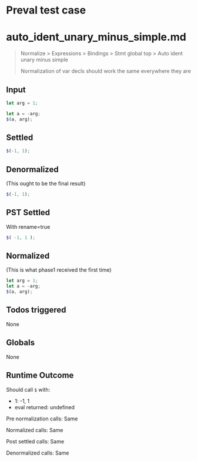 # Preval test case

# auto_ident_unary_minus_simple.md

> Normalize > Expressions > Bindings > Stmt global top > Auto ident unary minus simple
>
> Normalization of var decls should work the same everywhere they are

## Input

`````js filename=intro
let arg = 1;

let a = -arg;
$(a, arg);
`````


## Settled


`````js filename=intro
$(-1, 1);
`````


## Denormalized
(This ought to be the final result)

`````js filename=intro
$(-1, 1);
`````


## PST Settled
With rename=true

`````js filename=intro
$( -1, 1 );
`````


## Normalized
(This is what phase1 received the first time)

`````js filename=intro
let arg = 1;
let a = -arg;
$(a, arg);
`````


## Todos triggered


None


## Globals


None


## Runtime Outcome


Should call `$` with:
 - 1: -1, 1
 - eval returned: undefined

Pre normalization calls: Same

Normalized calls: Same

Post settled calls: Same

Denormalized calls: Same
